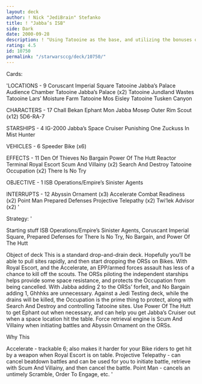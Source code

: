 ```yaml
---
layout: deck
author: ! Nick "JediBrain" Stefanko
title: ! "Jabba’s ISB"
side: Dark
date: 2000-09-28
description: ! "Using Tatooine as the base, and utilizing the bonuses of a Jabba’s Palace deck, this deck combines efficient retrieval and ability to drain high."
rating: 4.5
id: 10750
permalink: "/starwarsccg/deck/10750/"
---
```

Cards: 

'LOCATIONS - 9
Coruscant Imperial Square
Tatooine
Jabba’s Palace Audience Chamber
Tatooine Jabba’s Palace (x2)
Tatooine Jundland Wastes
Tatooine Lars’ Moisture Farm
Tatooine Mos Eisley
Tatooine Tusken Canyon

CHARACTERS - 17
Chall Bekan
Ephant Mon
Jabba
Mosep
Outer Rim Scout (x12)
5D6-RA-7

STARSHIPS - 4
IG-2000
Jabba’s Space Cruiser
Punishing One
Zuckuss In Mist Hunter

VEHICLES - 6
Speeder Bike (x6)

EFFECTS - 11
Den Of Thieves
No Bargain
Power Of The Hutt
Reactor Terminal
Royal Escort
Scum And Villainy (x2)
Search And Destroy
Tatooine Occupation (x2)
There Is No Try

OBJECTIVE - 1
ISB Operations/Empire’s Sinister Agents

INTERRUPTS - 12
Abyssin Ornament (x3)
Accelerate
Combat Readiness (x2)
Point Man
Prepared Defenses
Projective Telepathy (x2)
Twi’lek Advisor (x2) '

Strategy: '

Starting stuff
ISB Operations/Empire’s Sinister Agents, Coruscant Imperial Square, Prepared Defenses for There Is No Try, No Bargain, and Power Of The Hutt

Object of deck
This is a standard drop-and-drain deck.  Hopefully you’ll be able to pull sites rapidly, and then start dropping the ORSs on Bikes.  With Royal Escort, and the Accelerate, an EPP/armed forces assault has less of a chance to kill off the scouts.  The ORSs piloting the independent starships helps provide some space resistance, and protects the Occupation from being cancelled.  With Jabba adding 2 to the ORSs’ forfeit, and No Bargain adding 1, Ghhhks are unnecessary.	Against a Jedi Testing deck, while the drains will be killed, the Occupation is the prime thing to protect, along with Search And Destroy and controlling Tatooine sites.  Use Power Of The Hutt to get Ephant out when necessary, and can help you get Jabba’s Cruiser out when a space location hit the table.
Force retrieval engine is Scum And Villainy when initiating battles and Abyssin Ornament on the ORSs.

Why This

Accelerate - trackable 6; also makes it harder for your Bike riders to get hit by a weapon when Royal Escort is on table.
Projective Telepathy - can cancel beatdown battles and can be used for you to initiate battle, retrieve with Scum And Villainy, and then cancel the battle.
Point Man - cancels an untimely Scramble, Order To Engage, etc. '
